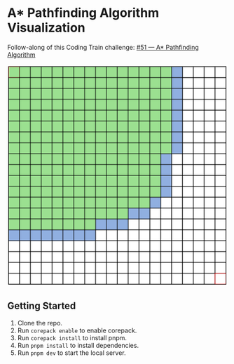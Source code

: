 # A* Pathfinding Algorithm Visualization

Follow-along of this Coding Train challenge: [#51 — A* Pathfinding Algorithm](https://thecodingtrain.com/challenges/51-a-pathfinding-algorithm)

![A 20x20 grid of cells depicted as rectangles. Start = top-left. End = bottom-right. Green cells denote cells that have been evaluated and blue are cells that are under consideration.](./screenshot.png)

## Getting Started

1. Clone the repo.
2. Run `corepack enable` to enable corepack.
3. Run `corepack install` to install pnpm.
4. Run `pnpm install` to install dependencies.
5. Run `pnpm dev` to start the local server.